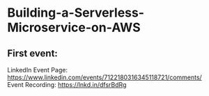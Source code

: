 # Building-a-Serverless-Microservice-on-AWS
## First event: <br>
  LinkedIn Event Page: https://www.linkedin.com/events/7122180316345118721/comments/ <br>
  Event Recording: https://lnkd.in/dfsrBdRg
